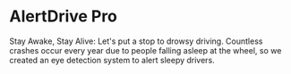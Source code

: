 # AlertDrive Pro
Stay Awake, Stay Alive: Let's put a stop to drowsy driving. Countless crashes occur every year due to people falling asleep at the wheel, so we created an eye detection system to alert sleepy drivers.
